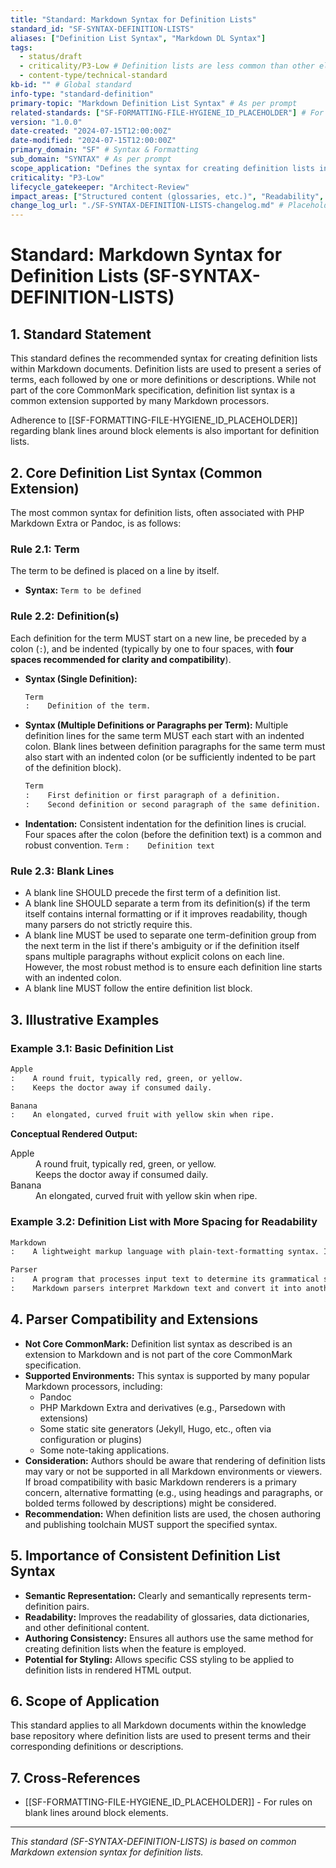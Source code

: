 ```yaml
---
title: "Standard: Markdown Syntax for Definition Lists"
standard_id: "SF-SYNTAX-DEFINITION-LISTS"
aliases: ["Definition List Syntax", "Markdown DL Syntax"]
tags:
  - status/draft
  - criticality/P3-Low # Definition lists are less common than other elements
  - content-type/technical-standard
kb-id: "" # Global standard
info-type: "standard-definition"
primary-topic: "Markdown Definition List Syntax" # As per prompt
related-standards: ["SF-FORMATTING-FILE-HYGIENE_ID_PLACEHOLDER"] # For blank line rules
version: "1.0.0"
date-created: "2024-07-15T12:00:00Z"
date-modified: "2024-07-15T12:00:00Z"
primary_domain: "SF" # Syntax & Formatting
sub_domain: "SYNTAX" # As per prompt
scope_application: "Defines the syntax for creating definition lists in Markdown documents, intended for term-definition pairs such as glossaries or descriptive itemizations."
criticality: "P3-Low"
lifecycle_gatekeeper: "Architect-Review"
impact_areas: ["Structured content (glossaries, etc.)", "Readability", "Authoring consistency", "Semantic representation of definitions"]
change_log_url: "./SF-SYNTAX-DEFINITION-LISTS-changelog.md" # Placeholder
---
```


# Standard: Markdown Syntax for Definition Lists (SF-SYNTAX-DEFINITION-LISTS)

## 1. Standard Statement

This standard defines the recommended syntax for creating definition lists within Markdown documents. Definition lists are used to present a series of terms, each followed by one or more definitions or descriptions. While not part of the core CommonMark specification, definition list syntax is a common extension supported by many Markdown processors.

Adherence to [[SF-FORMATTING-FILE-HYGIENE_ID_PLACEHOLDER]] regarding blank lines around block elements is also important for definition lists.

## 2. Core Definition List Syntax (Common Extension)

The most common syntax for definition lists, often associated with PHP Markdown Extra or Pandoc, is as follows:

### Rule 2.1: Term
The term to be defined is placed on a line by itself.
*   **Syntax:** `Term to be defined`

### Rule 2.2: Definition(s)
Each definition for the term MUST start on a new line, be preceded by a colon (`:`), and be indented (typically by one to four spaces, with **four spaces recommended for clarity and compatibility**).
*   **Syntax (Single Definition):**
    ```markdown
    Term
    :    Definition of the term.
    ```
*   **Syntax (Multiple Definitions or Paragraphs per Term):**
    Multiple definition lines for the same term MUST each start with an indented colon. Blank lines between definition paragraphs for the same term must also start with an indented colon (or be sufficiently indented to be part of the definition block).
    ```markdown
    Term
    :    First definition or first paragraph of a definition.
    :    Second definition or second paragraph of the same definition.
    ```
*   **Indentation:** Consistent indentation for the definition lines is crucial. Four spaces after the colon (before the definition text) is a common and robust convention.
    `Term`
    `:    Definition text`

### Rule 2.3: Blank Lines
*   A blank line SHOULD precede the first term of a definition list.
*   A blank line SHOULD separate a term from its definition(s) if the term itself contains internal formatting or if it improves readability, though many parsers do not strictly require this.
*   A blank line MUST be used to separate one term-definition group from the next term in the list if there's ambiguity or if the definition itself spans multiple paragraphs without explicit colons on each line. However, the most robust method is to ensure each definition line starts with an indented colon.
*   A blank line MUST follow the entire definition list block.

## 3. Illustrative Examples

### Example 3.1: Basic Definition List
```markdown
Apple
:    A round fruit, typically red, green, or yellow.
:    Keeps the doctor away if consumed daily.

Banana
:    An elongated, curved fruit with yellow skin when ripe.
```
**Conceptual Rendered Output:**
<dl>
  <dt>Apple</dt>
  <dd>A round fruit, typically red, green, or yellow.</dd>
  <dd>Keeps the doctor away if consumed daily.</dd>
  <dt>Banana</dt>
  <dd>An elongated, curved fruit with yellow skin when ripe.</dd>
</dl>

### Example 3.2: Definition List with More Spacing for Readability
```markdown
Markdown
:    A lightweight markup language with plain-text-formatting syntax. Its design allows it to be converted to many output formats, but the original tool by the same name only supported HTML.

Parser
:    A program that processes input text to determine its grammatical structure with respect to a given formal grammar.
:    Markdown parsers interpret Markdown text and convert it into another format, typically HTML.
```

## 4. Parser Compatibility and Extensions

*   **Not Core CommonMark:** Definition list syntax as described is an extension to Markdown and is not part of the core CommonMark specification.
*   **Supported Environments:** This syntax is supported by many popular Markdown processors, including:
    *   Pandoc
    *   PHP Markdown Extra and derivatives (e.g., Parsedown with extensions)
    *   Some static site generators (Jekyll, Hugo, etc., often via configuration or plugins)
    *   Some note-taking applications.
*   **Consideration:** Authors should be aware that rendering of definition lists may vary or not be supported in all Markdown environments or viewers. If broad compatibility with basic Markdown renderers is a primary concern, alternative formatting (e.g., using headings and paragraphs, or bolded terms followed by descriptions) might be considered.
*   **Recommendation:** When definition lists are used, the chosen authoring and publishing toolchain MUST support the specified syntax.

## 5. Importance of Consistent Definition List Syntax

*   **Semantic Representation:** Clearly and semantically represents term-definition pairs.
*   **Readability:** Improves the readability of glossaries, data dictionaries, and other definitional content.
*   **Authoring Consistency:** Ensures all authors use the same method for creating definition lists when the feature is employed.
*   **Potential for Styling:** Allows specific CSS styling to be applied to definition lists in rendered HTML output.

## 6. Scope of Application

This standard applies to all Markdown documents within the knowledge base repository where definition lists are used to present terms and their corresponding definitions or descriptions.

## 7. Cross-References
- [[SF-FORMATTING-FILE-HYGIENE_ID_PLACEHOLDER]] - For rules on blank lines around block elements.

---
*This standard (SF-SYNTAX-DEFINITION-LISTS) is based on common Markdown extension syntax for definition lists.*
```
